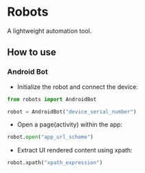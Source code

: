 # Robots
A lightweight automation tool.


## How to use
### Android Bot
* Initialize the robot and connect the device:
```python
from robots import AndroidBot

robot = AndroidBot("device_serial_number")
```

* Open a page(activity) within the app:
```python
robot.open("app_url_scheme")
```

* Extract UI rendered content using xpath:
```python
robot.xpath("xpath_expression")
```
